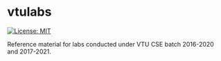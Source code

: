 # vtulabs

[![License: MIT](https://img.shields.io/badge/License-MIT-yellow.svg)](LICENSE)

Reference material for labs conducted under VTU CSE batch 2016-2020 and 2017-2021.
